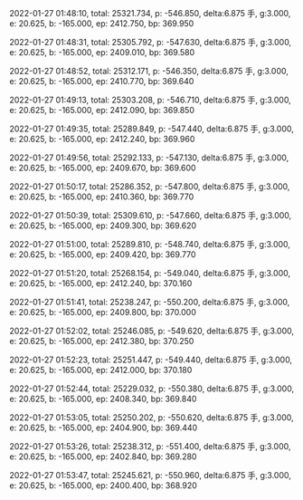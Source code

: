 2022-01-27 01:48:10, total: 25321.734, p: -546.850, delta:6.875 手, g:3.000, e: 20.625, b: -165.000, ep: 2412.750, bp: 369.950

2022-01-27 01:48:31, total: 25305.792, p: -547.630, delta:6.875 手, g:3.000, e: 20.625, b: -165.000, ep: 2409.010, bp: 369.580

2022-01-27 01:48:52, total: 25312.171, p: -546.350, delta:6.875 手, g:3.000, e: 20.625, b: -165.000, ep: 2410.770, bp: 369.640

2022-01-27 01:49:13, total: 25303.208, p: -546.710, delta:6.875 手, g:3.000, e: 20.625, b: -165.000, ep: 2412.090, bp: 369.850

2022-01-27 01:49:35, total: 25289.849, p: -547.440, delta:6.875 手, g:3.000, e: 20.625, b: -165.000, ep: 2412.240, bp: 369.960

2022-01-27 01:49:56, total: 25292.133, p: -547.130, delta:6.875 手, g:3.000, e: 20.625, b: -165.000, ep: 2409.670, bp: 369.600

2022-01-27 01:50:17, total: 25286.352, p: -547.800, delta:6.875 手, g:3.000, e: 20.625, b: -165.000, ep: 2410.360, bp: 369.770

2022-01-27 01:50:39, total: 25309.610, p: -547.660, delta:6.875 手, g:3.000, e: 20.625, b: -165.000, ep: 2409.300, bp: 369.620

2022-01-27 01:51:00, total: 25289.810, p: -548.740, delta:6.875 手, g:3.000, e: 20.625, b: -165.000, ep: 2409.420, bp: 369.770

2022-01-27 01:51:20, total: 25268.154, p: -549.040, delta:6.875 手, g:3.000, e: 20.625, b: -165.000, ep: 2412.240, bp: 370.160

2022-01-27 01:51:41, total: 25238.247, p: -550.200, delta:6.875 手, g:3.000, e: 20.625, b: -165.000, ep: 2409.800, bp: 370.000

2022-01-27 01:52:02, total: 25246.085, p: -549.620, delta:6.875 手, g:3.000, e: 20.625, b: -165.000, ep: 2412.380, bp: 370.250

2022-01-27 01:52:23, total: 25251.447, p: -549.440, delta:6.875 手, g:3.000, e: 20.625, b: -165.000, ep: 2412.000, bp: 370.180

2022-01-27 01:52:44, total: 25229.032, p: -550.380, delta:6.875 手, g:3.000, e: 20.625, b: -165.000, ep: 2408.340, bp: 369.840

2022-01-27 01:53:05, total: 25250.202, p: -550.620, delta:6.875 手, g:3.000, e: 20.625, b: -165.000, ep: 2404.900, bp: 369.440

2022-01-27 01:53:26, total: 25238.312, p: -551.400, delta:6.875 手, g:3.000, e: 20.625, b: -165.000, ep: 2402.840, bp: 369.280

2022-01-27 01:53:47, total: 25245.621, p: -550.960, delta:6.875 手, g:3.000, e: 20.625, b: -165.000, ep: 2400.400, bp: 368.920